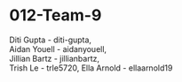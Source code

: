 # 012-Team-9
Diti Gupta - diti-gupta,  
Aidan Youell -  aidanyouell,  
Jillian Bartz - jillianbartz,  
Trish Le - trle5720, 
Ella Arnold - ellaarnold19

